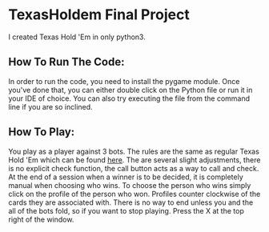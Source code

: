 # TexasHoldem Final Project
I created Texas Hold 'Em in only python3.

## How To Run The Code:
In order to run the code, you need to install the pygame module. Once you've done that, you can either double click on the Python file or run it in your IDE of choice. You can also try executing the file from the command line if you are so inclined.

## How To Play:
You play as a player against 3 bots. The rules are the same as regular Texas Hold 'Em which can be found [here](https://www.youtube.com/watch?v=GAoR9ji8D6A). The are several slight adjustments, there is no explicit check function, the call button acts as a way to call and check. At the end of a session when a winner is to be decided, it is completely manual when choosing who wins. To choose the person who wins simply click on the profile of the person who won. Profiles counter clockwise of the cards they are associated with. There is no way to end unless you and the all of the bots fold, so if you want to stop playing. Press the X at the top right of the window. 
